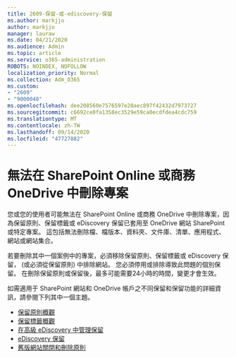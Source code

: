 ```yaml
---
title: 2609-保留-或-ediscovery-保留
ms.author: markjjo
author: markjjo
manager: lauraw
ms.date: 04/21/2020
ms.audience: Admin
ms.topic: article
ms.service: o365-administration
ROBOTS: NOINDEX, NOFOLLOW
localization_priority: Normal
ms.collection: Adm_O365
ms.custom:
- "2609"
- "9000048"
ms.openlocfilehash: dee208560e7576597e20aec897f42432d7973727
ms.sourcegitcommit: c6692ce0fa1358ec3529e59ca0ecdfdea4cdc759
ms.translationtype: MT
ms.contentlocale: zh-TW
ms.lasthandoff: 09/14/2020
ms.locfileid: "47727882"
---
```

# <a name="unable-to-delete-items-in-sharepoint-online-or-onedrive-for-business"></a>無法在 SharePoint Online 或商務 OneDrive 中刪除專案

您或您的使用者可能無法在 SharePoint Online 或商務 OneDrive 中刪除專案，因為保留原則、保留標籤或 eDiscovery 保留已套用至 OneDrive 網站 SharePoint 或特定專案。 這包括無法刪除檔、檔版本、資料夾、文件庫、清單、應用程式、網站或網站集合。 

若要刪除其中一個案例中的專案，必須移除保留原則、保留標籤或 eDiscovery 保留， (或必須從保留原則) 中排除網站。 您必須停用或排除導致此問題的個別保留。 在刪除保留原則或保留後，最多可能需要24小時的時間，變更才會生效。 

如需適用于 SharePoint 網站和 OneDrive 帳戶之不同保留和保留功能的詳細資訊，請參閱下列其中一個主題。

- [保留原則概觀](https://docs.microsoft.com/microsoft-365/compliance/retention-policies)
- [保留標籤概觀](https://docs.microsoft.com/microsoft-365/compliance/labels)
- [在高級 eDiscovery 中管理保留](https://docs.microsoft.com/microsoft-365/compliance/managing-holds)
- [eDiscovery 保留](https://docs.microsoft.com/microsoft-365/compliance/ediscovery-cases#step-4-place-content-locations-on-hold)
- [舊版網站關閉和刪除原則](https://support.office.com/article/Use-policies-for-site-closure-and-deletion-A8280D82-27FD-48C5-9ADF-8A5431208BA5)